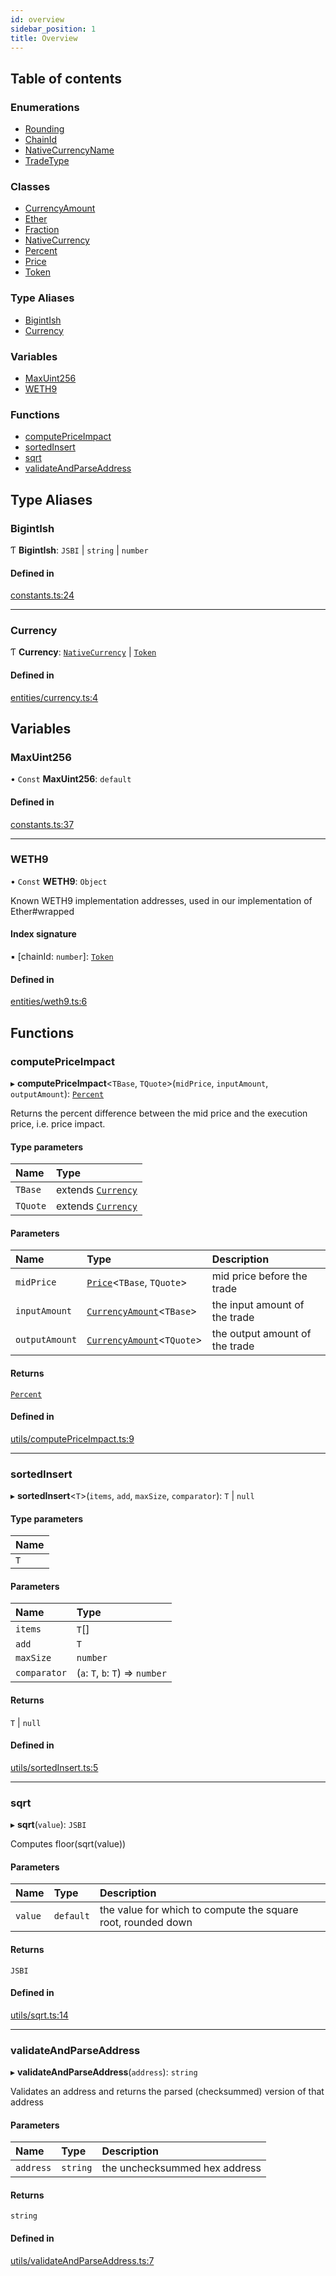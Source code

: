 ```yaml
---
id: overview
sidebar_position: 1
title: Overview
---
```


## Table of contents

### Enumerations

- [Rounding](enums/Rounding.md)
- [ChainId](enums/ChainId.md)
- [NativeCurrencyName](enums/NativeCurrencyName.md)
- [TradeType](enums/TradeType.md)

### Classes

- [CurrencyAmount](classes/CurrencyAmount.md)
- [Ether](classes/Ether.md)
- [Fraction](classes/Fraction.md)
- [NativeCurrency](classes/NativeCurrency.md)
- [Percent](classes/Percent.md)
- [Price](classes/Price.md)
- [Token](classes/Token.md)

### Type Aliases

- [BigintIsh](modules.md#bigintish)
- [Currency](modules.md#currency)

### Variables

- [MaxUint256](modules.md#maxuint256)
- [WETH9](modules.md#weth9)

### Functions

- [computePriceImpact](modules.md#computepriceimpact)
- [sortedInsert](modules.md#sortedinsert)
- [sqrt](modules.md#sqrt)
- [validateAndParseAddress](modules.md#validateandparseaddress)

## Type Aliases

### BigintIsh

Ƭ **BigintIsh**: `JSBI` \| `string` \| `number`

#### Defined in

[constants.ts:24](https://github.com/Uniswap/sdk-core/blob/9997e88/src/constants.ts#L24)

___

### Currency

Ƭ **Currency**: [`NativeCurrency`](classes/NativeCurrency.md) \| [`Token`](classes/Token.md)

#### Defined in

[entities/currency.ts:4](https://github.com/Uniswap/sdk-core/blob/9997e88/src/entities/currency.ts#L4)

## Variables

### MaxUint256

• `Const` **MaxUint256**: `default`

#### Defined in

[constants.ts:37](https://github.com/Uniswap/sdk-core/blob/9997e88/src/constants.ts#L37)

___

### WETH9

• `Const` **WETH9**: `Object`

Known WETH9 implementation addresses, used in our implementation of Ether#wrapped

#### Index signature

▪ [chainId: `number`]: [`Token`](classes/Token.md)

#### Defined in

[entities/weth9.ts:6](https://github.com/Uniswap/sdk-core/blob/9997e88/src/entities/weth9.ts#L6)

## Functions

### computePriceImpact

▸ **computePriceImpact**\<`TBase`, `TQuote`\>(`midPrice`, `inputAmount`, `outputAmount`): [`Percent`](classes/Percent.md)

Returns the percent difference between the mid price and the execution price, i.e. price impact.

#### Type parameters

| Name | Type |
| :------ | :------ |
| `TBase` | extends [`Currency`](modules.md#currency) |
| `TQuote` | extends [`Currency`](modules.md#currency) |

#### Parameters

| Name | Type | Description |
| :------ | :------ | :------ |
| `midPrice` | [`Price`](classes/Price.md)\<`TBase`, `TQuote`\> | mid price before the trade |
| `inputAmount` | [`CurrencyAmount`](classes/CurrencyAmount.md)\<`TBase`\> | the input amount of the trade |
| `outputAmount` | [`CurrencyAmount`](classes/CurrencyAmount.md)\<`TQuote`\> | the output amount of the trade |

#### Returns

[`Percent`](classes/Percent.md)

#### Defined in

[utils/computePriceImpact.ts:9](https://github.com/Uniswap/sdk-core/blob/9997e88/src/utils/computePriceImpact.ts#L9)

___

### sortedInsert

▸ **sortedInsert**\<`T`\>(`items`, `add`, `maxSize`, `comparator`): `T` \| ``null``

#### Type parameters

| Name |
| :------ |
| `T` |

#### Parameters

| Name | Type |
| :------ | :------ |
| `items` | `T`[] |
| `add` | `T` |
| `maxSize` | `number` |
| `comparator` | (`a`: `T`, `b`: `T`) => `number` |

#### Returns

`T` \| ``null``

#### Defined in

[utils/sortedInsert.ts:5](https://github.com/Uniswap/sdk-core/blob/9997e88/src/utils/sortedInsert.ts#L5)

___

### sqrt

▸ **sqrt**(`value`): `JSBI`

Computes floor(sqrt(value))

#### Parameters

| Name | Type | Description |
| :------ | :------ | :------ |
| `value` | `default` | the value for which to compute the square root, rounded down |

#### Returns

`JSBI`

#### Defined in

[utils/sqrt.ts:14](https://github.com/Uniswap/sdk-core/blob/9997e88/src/utils/sqrt.ts#L14)

___

### validateAndParseAddress

▸ **validateAndParseAddress**(`address`): `string`

Validates an address and returns the parsed (checksummed) version of that address

#### Parameters

| Name | Type | Description |
| :------ | :------ | :------ |
| `address` | `string` | the unchecksummed hex address |

#### Returns

`string`

#### Defined in

[utils/validateAndParseAddress.ts:7](https://github.com/Uniswap/sdk-core/blob/9997e88/src/utils/validateAndParseAddress.ts#L7)
